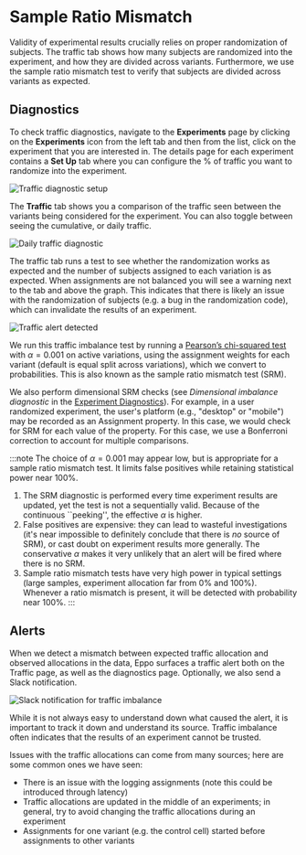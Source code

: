 # Sample Ratio Mismatch

Validity of experimental results crucially relies on proper randomization of subjects.
The traffic tab shows how many subjects are randomized into the experiment, and how they are divided across variants.
Furthermore, we use the sample ratio mismatch test to verify that subjects are divided across variants as expected.

## Diagnostics

To check traffic diagnostics, navigate to the **Experiments** page by clicking on the **Experiments** icon from the left tab and then from the list, click on the experiment that you are interested in.
The details page for each experiment contains a **Set Up** tab where you can configure the % of traffic you want to randomize into the experiment.

![Traffic diagnostic setup](/img/measuring-experiments/traffic-setup.png)

The **Traffic** tab shows you a comparison of the traffic seen between the variants being considered for the experiment.
You can also toggle between seeing the cumulative, or daily traffic.

![Daily traffic diagnostic](/img/measuring-experiments/traffic.png)

The traffic tab runs a test to see whether the randomization works as expected and the number of subjects assigned to each variation is as expected.
When assignments are not balanced you will see a warning next to the tab and above the graph.
This indicates that there is likely an issue with the randomization of subjects (e.g. a bug in the randomization code),
which can invalidate the results of an experiment.

![Traffic alert detected](/img/measuring-experiments/traffic-imbalance.png)

We run this traffic imbalance test by running a [Pearson’s chi-squared test](https://en.wikipedia.org/wiki/Pearson%27s_chi-squared_test) with $\alpha=0.001$ on active variations,
using the assignment weights for each variant (default is equal split across variations), which we convert to probabilities.
This is also known as the sample ratio mismatch test (SRM).

We also perform dimensional SRM checks (see _Dimensional imbalance diagnostic_ in the [Experiment Diagnostics](/experiment-analysis/diagnostics.md)). For example, in a user randomized experiment, the user's platform (e.g., "desktop" or "mobile")
may be recorded as an Assignment property. In this case, we would check for SRM for each value of the property. For this case, we use a Bonferroni
correction to account for multiple comparisons.

:::note
The choice of $\alpha=0.001$ may appear low, but is appropriate for a sample ratio mismatch test. It limits false positives while retaining statistical power near 100%.
1. The SRM diagnostic is performed every time experiment results are updated, yet the test is not a sequentially valid. Because of the continuous ``peeking'', the effective $\alpha$ is higher.
2. False positives are expensive: they can lead to wasteful investigations (it's near impossible to definitely conclude that there is _no_ source of SRM), or cast doubt on experiment results more generally. The conservative $\alpha$ makes it very unlikely that an alert will be fired where there is no SRM.
3. Sample ratio mismatch tests have very high power in typical settings (large samples, experiment allocation far from 0% and 100%). Whenever a ratio mismatch is present, it will be detected with probability near 100%.
:::

## Alerts

When we detect a mismatch between expected traffic allocation and observed allocations in the data, Eppo surfaces a traffic alert both on the Traffic page, as well as the diagnostics page.
Optionally, we also send a Slack notification.

![Slack notification for traffic imbalance](/img/measuring-experiments/traffic-alert.png)

While it is not always easy to understand down what caused the alert, it is important to track it down and understand its source.
Traffic imbalance often indicates that the results of an experiment cannot be trusted.

Issues with the traffic allocations can come from many sources; here are some common ones we have seen:

- There is an issue with the logging assignments (note this could be introduced through latency)
- Traffic allocations are updated in the middle of an experiments; in general, try to avoid changing the traffic allocations during an experiment
- Assignments for one variant (e.g. the control cell) started before assignments to other variants
